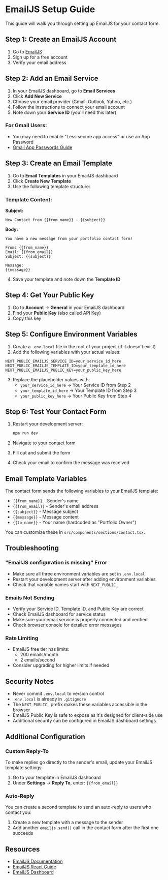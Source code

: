 # EmailJS Setup Guide

This guide will walk you through setting up EmailJS for your contact form.

## Step 1: Create an EmailJS Account

1. Go to [EmailJS](https://www.emailjs.com/)
2. Sign up for a free account
3. Verify your email address

## Step 2: Add an Email Service

1. In your EmailJS dashboard, go to **Email Services**
2. Click **Add New Service**
3. Choose your email provider (Gmail, Outlook, Yahoo, etc.)
4. Follow the instructions to connect your email account
5. Note down your **Service ID** (you'll need this later)

### For Gmail Users:
- You may need to enable "Less secure app access" or use an App Password
- [Gmail App Passwords Guide](https://support.google.com/accounts/answer/185833)

## Step 3: Create an Email Template

1. Go to **Email Templates** in your EmailJS dashboard
2. Click **Create New Template**
3. Use the following template structure:

### Template Content:

**Subject:**
```
New Contact from {{from_name}} - {{subject}}
```

**Body:**
```
You have a new message from your portfolio contact form!

From: {{from_name}}
Email: {{from_email}}
Subject: {{subject}}

Message:
{{message}}
```

4. Save your template and note down the **Template ID**

## Step 4: Get Your Public Key

1. Go to **Account** → **General** in your EmailJS dashboard
2. Find your **Public Key** (also called API Key)
3. Copy this key

## Step 5: Configure Environment Variables

1. Create a `.env.local` file in the root of your project (if it doesn't exist)
2. Add the following variables with your actual values:

```env
NEXT_PUBLIC_EMAILJS_SERVICE_ID=your_service_id_here
NEXT_PUBLIC_EMAILJS_TEMPLATE_ID=your_template_id_here
NEXT_PUBLIC_EMAILJS_PUBLIC_KEY=your_public_key_here
```

3. Replace the placeholder values with:
   - `your_service_id_here` → Your Service ID from Step 2
   - `your_template_id_here` → Your Template ID from Step 3
   - `your_public_key_here` → Your Public Key from Step 4

## Step 6: Test Your Contact Form

1. Restart your development server:
   ```bash
   npm run dev
   ```

2. Navigate to your contact form
3. Fill out and submit the form
4. Check your email to confirm the message was received

## Email Template Variables

The contact form sends the following variables to your EmailJS template:

- `{{from_name}}` - Sender's name
- `{{from_email}}` - Sender's email address
- `{{subject}}` - Message subject
- `{{message}}` - Message content
- `{{to_name}}` - Your name (hardcoded as "Portfolio Owner")

You can customize these in `src/components/sections/contact.tsx`.

## Troubleshooting

### "EmailJS configuration is missing" Error
- Make sure all three environment variables are set in `.env.local`
- Restart your development server after adding environment variables
- Check that variable names start with `NEXT_PUBLIC_`

### Emails Not Sending
- Verify your Service ID, Template ID, and Public Key are correct
- Check EmailJS dashboard for service status
- Make sure your email service is properly connected and verified
- Check browser console for detailed error messages

### Rate Limiting
- EmailJS free tier has limits:
  - 200 emails/month
  - 2 emails/second
- Consider upgrading for higher limits if needed

## Security Notes

- Never commit `.env.local` to version control
- `.env.local` is already in `.gitignore`
- The `NEXT_PUBLIC_` prefix makes these variables accessible in the browser
- EmailJS Public Key is safe to expose as it's designed for client-side use
- Additional security can be configured in EmailJS dashboard settings

## Additional Configuration

### Custom Reply-To
To make replies go directly to the sender's email, update your EmailJS template settings:
1. Go to your template in EmailJS dashboard
2. Under **Settings** → **Reply To**, enter: `{{from_email}}`

### Auto-Reply
You can create a second template to send an auto-reply to users who contact you:
1. Create a new template with a message to the sender
2. Add another `emailjs.send()` call in the contact form after the first one succeeds

## Resources

- [EmailJS Documentation](https://www.emailjs.com/docs/)
- [EmailJS React Guide](https://www.emailjs.com/docs/examples/reactjs/)
- [EmailJS Dashboard](https://dashboard.emailjs.com/)
